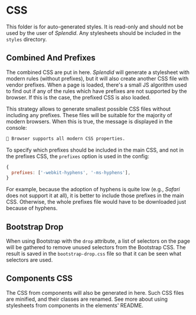 # CSS

This folder is for auto-generated styles. It is read-only and
should not be used by the user of _Splendid_. Any stylesheets
should be included in the `styles` directory.

## Combined And Prefixes

The combined CSS are put in here. _Splendid_ will generate
a stylesheet with modern rules (without prefixes), but it
will also create another CSS file with vendor prefixes.
When a page is loaded, there's a small JS algorithm used to
find out if any of the rules which have prefixes are not
supported by the browser. If this is the case, the prefixed
CSS is also loaded.

This strategy allows to generate smallest possible CSS files
without including any prefixes. These files will be suitable
for the majority of modern browsers. When this is true, the
message is displayed in the console:

```s
💽 Browser supports all modern CSS properties.
```

To specify which prefixes should be included in the main CSS,
and not in the prefixes CSS, the `prefixes` option is used in
the config:

```js
{
  prefixes: ['-webkit-hyphens', '-ms-hyphens'],
}
```

For example, because the adoption of hyphens is quite low
(e.g., _Safari_ does not support it at all), it is better
to include those prefixes in the main CSS. Otherwise, the
whole prefixes file would have to be downloaded just because
of hyphens.

## Bootstrap Drop

When using Bootstrap with the `drop` attribute, a list of
selectors on the page will be gathered to remove unused
selectors from the Bootstrap CSS. The result is saved in
the `bootstrap-drop.css` file so that it can be seen what
selectors are used.

## Components CSS

The CSS from components will also be generated in here.
Such CSS files are minified, and their classes are renamed.
See more about using stylesheets from components in the
elements' README.